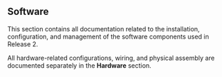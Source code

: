 ## Software

This section contains all documentation related to the installation, configuration, and management of the software components used in Release 2.

All hardware-related configurations, wiring, and physical assembly are documented separately in the **Hardware** section.
